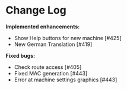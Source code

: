 # Change Log


**Implemented enhancements:**

- Show Help buttons for new machine [\#425]
- New German Translation [\#419]

**Fixed bugs:**

- Check route access [\#405]
- Fixed MAC generation [\#443]
- Error at machine settings graphics [\#443]
